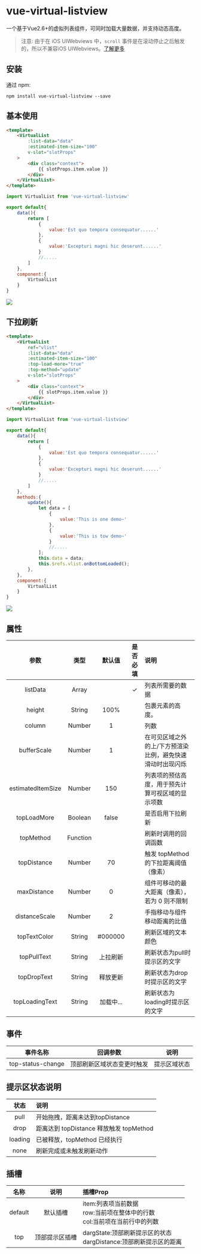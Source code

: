 # vue-virtual-listview

一个基于Vue2.6+的虚拟列表组件，可同时加载大量数据，并支持动态高度。

>注意: 由于在 iOS UIWebviews 中，`scroll` 事件是在滚动停止之后触发的，所以不兼容iOS UIWebviews。[了解更多](https://developer.mozilla.org/en-US/docs/Web/Events/scroll#Browser_compatibility)

## 安装

通过 npm:

```shell
npm install vue-virtual-listview --save
```

## 基本使用

```html
<template>
    <VirtualList
        :list-data="data"
        :estimated-item-size="100"
        v-slot="slotProps"
    >
        <div class="context">
            {{ slotProps.item.value }}
        </div>
    </VirtualList>
</template>
```

```javascript
import VirtualList from 'vue-virtual-listview'

export default{
    data(){
        return [
            {
                value:'Est quo tempora consequatur......'
            },
            {
                value:'Excepturi magni hic deserunt......'
            }
            //.....
        ]
    },
    component:{
        VirtualList
    }
}

```

![](./1.gif)

## 下拉刷新

```html
<template>
    <VirtualList
        ref="vlist"
        :list-data="data"
        :estimated-item-size="100"
        :top-load-more="true"
        :top-method="update"
        v-slot="slotProps"
    >
        <div class="context">
            {{ slotProps.item.value }}
        </div>
    </VirtualList>
</template>
```

```javascript
import VirtualList from 'vue-virtual-listview'

export default{
    data(){
        return [
            {
                value:'Est quo tempora consequatur......'
            },
            {
                value:'Excepturi magni hic deserunt......'
            }
            //.....
        ]
    },
    methods:{
        update(){
            let data = [
                {
                    value:'This is one demo~'
                },
                {
                    value:'This is tow demo~'
                }
                //.....
            ];
            this.data = data;
            this.$refs.vlist.onBottomLoaded();
        },
    },
    component:{
        VirtualList
    }
}

```

![](./2.gif)

## 属性

|参数|类型|默认值|是否必填|说明|
|:--:|:--:|:--:|:--:|:--|
|listData|Array||✓|列表所需要的数据|
|height|String|100%||包裹元素的高度。|
|column|Number|1||列数|
|bufferScale|Number|1||在可见区域之外的上/下方预渲染比例，避免快速滑动时出现闪烁|
|estimatedItemSize|Number|150||列表项的预估高度，用于预先计算可视区域的显示项数|
|topLoadMore|Boolean|false||是否启用下拉刷新|
|topMethod|Function|||刷新时调用的回调函数|
|topDistance|Number|70||触发 topMethod 的下拉距离阈值（像素）|
|maxDistance|Number|0||组件可移动的最大距离（像素），若为 0 则不限制|
|distanceScale|Number|2||手指移动与组件移动距离的比值|
|topTextColor|String|#000000||刷新区域的文本颜色|
|topPullText|String|上拉刷新||刷新状态为pull时提示区的文字|
|topDropText|String|释放更新||刷新状态为drop时提示区的文字|
|topLoadingText|String|加载中...||刷新状态为loading时提示区的文字|

## 事件

|事件名称|回调参数|说明|
|:--:|:--:|:--:|
|top-status-change|顶部刷新区域状态变更时触发|提示区域状态|

## 提示区状态说明

|状态|说明|
|:--:|:--|
|pull|开始拖拽，距离未达到topDistance|
|drop|距离达到 topDistance 释放触发 topMethod|
|loading|已被释放，topMethod 已经执行|
|none|刷新完成或未触发刷新动作|

## 插槽

|名称|说明|插槽Prop|
|:--:|:--:|:--|
|default|默认插槽|item:列表项当前数据<br>row:当前项在整体中的行数<br>col:当前项在当前行中的列数|
|top|顶部提示区插槽|dargState:顶部刷新提示区的状态<br>dargDistance:顶部刷新提示区的距离|
